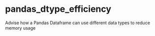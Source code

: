 # pandas_dtype_efficiency
Advise how a Pandas Dataframe can use different data types to reduce memory usage 
